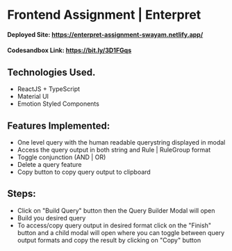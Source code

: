# Frontend Assignment | Enterpret
#### Deployed Site: https://enterpret-assignment-swayam.netlify.app/
#### Codesandbox Link: https://bit.ly/3D1FGqs

## Technologies Used.

* ReactJS + TypeScript
* Material UI
* Emotion Styled Components

## Features Implemented:
* One level query with the human readable querystring displayed in modal 
* Access the query output in both string and Rule | RuleGroup format
* Toggle conjunction (AND | OR)
* Delete a query feature
* Copy button to copy query output to clipboard

## Steps:
* Click on "Build Query" button then the Query Builder Modal will open
* Build you desired query
* To access/copy query output in desired format click on the "Finish" button and a child modal will open where you can toggle between query output formats and copy the result by clicking on "Copy" button 
